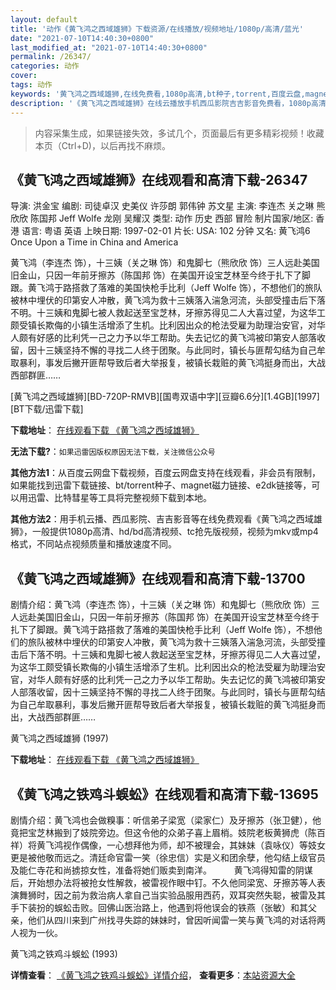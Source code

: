 ```yaml
---
layout: default
title: '动作《黄飞鸿之西域雄狮》下载资源/在线播放/视频地址/1080p/高清/蓝光'
date: "2021-07-10T14:40:30+0800"
last_modified_at: "2021-07-10T14:40:30+0800"
permalink: /26347/
categories: 动作
cover:
tags: 动作
keywords: '黄飞鸿之西域雄狮,在线免费看,1080p高清,bt种子,torrent,百度云盘,magnet,磁力链,迅雷下载资源'
description: '《黄飞鸿之西域雄狮》在线云播放手机西瓜影院吉吉影音免费看，1080p高清bd/hd未删减完整版和tc抢先枪版，mkv/mp4格式，附带bt/torrent种子、magnet/磁力链、百度云盘、网盘资源迅雷下载链接'
---
```


>内容采集生成，如果链接失效，多试几个，页面最后有更多精彩视频！收藏本页（Ctrl+D)，以后再找不麻烦。


## 《黄飞鸿之西域雄狮》在线观看和高清下载-26347

导演: 洪金宝 编剧: 司徒卓汉 史美仪 许莎朗 郭伟钟 苏文星 主演: 李连杰 关之琳 熊欣欣 陈国邦 Jeff Wolfe 龙刚 吴耀汉 类型: 动作 历史 西部 冒险 制片国家/地区: 香港 语言: 粤语 英语 上映日期: 1997-02-01 片长: USA: 102 分钟 又名: 黄飞鸿6 Once Upon a Time in China and America

黄飞鸿（李连杰 饰），十三姨（关之琳 饰）和鬼脚七（熊欣欣 饰）三人远赴美国旧金山，只因一年前牙擦苏（陈国邦 饰）在美国开设宝芝林至今终于扎下了脚跟。黄飞鸿于路搭救了落难的美国快枪手比利（Jeff Wolfe 饰），不想他们的旅队被林中埋伏的印第安人冲散，黄飞鸿为救十三姨落入湍急河流，头部受撞击后下落不明。十三姨和鬼脚七被人救起送至宝芝林，牙擦苏得见二人大喜过望，为这华工颇受镇长欺侮的小镇生活增添了生机。比利因出众的枪法受雇为助理治安官，对华人颇有好感的比利凭一己之力予以华工帮助。失去记忆的黄飞鸿被印第安人部落收留，因十三姨坚持不懈的寻找二人终于团聚。与此同时，镇长与匪帮勾结为自己牟取暴利，事发后撇开匪帮导致后者大举报复，被镇长栽赃的黄飞鸿挺身而出，大战西部群匪……


[黄飞鸿之西域雄狮][BD-720P-RMVB][国粤双语中字][豆瓣6.6分][1.4GB][1997][BT下载/迅雷下载]

**下载地址**： [在线观看下载 《黄飞鸿之西域雄狮》](https://www.btdx8.com/torrent/once_upon_a_time_in_china_vi_1997.html) 


**无法下载?**：`如果迅雷因版权原因无法下载，关注微信公众号 `

**其他方法1**：从百度云网盘下载视频，百度云网盘支持在线观看，非会员有限制，如果能找到迅雷下载链接、bt/torrent种子、magnet磁力链接、e2dk链接等，可以用迅雷、比特彗星等工具将完整视频下载到本地。

**其他方法2**：用手机云播、西瓜影院、吉吉影音等在线免费观看《黄飞鸿之西域雄狮》，一般提供1080p高清、hd/bd高清视频、tc抢先版视频，视频为mkv或mp4格式，不同站点视频质量和播放速度不同。


## 《黄飞鸿之西域雄狮》在线观看和高清下载-13700

剧情介绍：黄飞鸿（李连杰 饰），十三姨（关之琳 饰）和鬼脚七（熊欣欣 饰）三人远赴美国旧金山，只因一年前牙擦苏（陈国邦 饰）在美国开设宝芝林至今终于扎下了脚跟。黄飞鸿于路搭救了落难的美国快枪手比利（Jeff Wolfe 饰），不想他们的旅队被林中埋伏的印第安人冲散，黄飞鸿为救十三姨落入湍急河流，头部受撞击后下落不明。十三姨和鬼脚七被人救起送至宝芝林，牙擦苏得见二人大喜过望，为这华工颇受镇长欺侮的小镇生活增添了生机。比利因出众的枪法受雇为助理治安官，对华人颇有好感的比利凭一己之力予以华工帮助。失去记忆的黄飞鸿被印第安人部落收留，因十三姨坚持不懈的寻找二人终于团聚。与此同时，镇长与匪帮勾结为自己牟取暴利，事发后撇开匪帮导致后者大举报复，被镇长栽赃的黄飞鸿挺身而出，大战西部群匪……


黄飞鸿之西域雄狮 (1997)

**下载地址**： [在线观看下载 《黄飞鸿之西域雄狮》](https://www.btbtdy.me/btdy/dy5644.html) 


## 《黄飞鸿之铁鸡斗蜈蚣》在线观看和高清下载-13695

剧情介绍：黄飞鸿也会做糗事：听信弟子梁宽（梁家仁）及牙擦苏（张卫健），他竟把宝芝林搬到了妓院旁边。但这令他的众弟子喜上眉梢。妓院老板黄狮虎（陈百祥）将黄飞鸿视作偶像，一心想拜他为师，却不被理会，其妹妹（袁咏仪）等妓女更是被他敬而远之。清廷命官雷一笑（徐忠信）实是义和团余孽，他勾结上级官员及能仁寺花和尚掳掠女性，准备将她们贩卖到南洋。  　　黄飞鸿得知雷的阴谋后，开始想办法将被抢女性解救，被雷视作眼中钉。不久他同梁宽、牙擦苏等人表演舞狮时，因之前为救治病人拿自己当实验品服用西药，双耳突然失聪，被雷及其手下装扮的蜈蚣击败。回佛山医治路上，他遇到将他误会的铁燕（张敏）和其父亲，他们从四川来到广州找寻失踪的妹妹时，曾因听闻雷一笑与黄飞鸿的对话将两人视为一伙。


黄飞鸿之铁鸡斗蜈蚣 (1993)

**详情查看**： [《黄飞鸿之铁鸡斗蜈蚣》详情介绍](/movie/13695/)， **查看更多**：[本站资源大全](/movie/t/all/)

